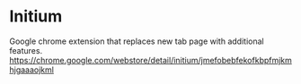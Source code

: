# Initium
Google chrome extension that replaces new tab page with additional features.
https://chrome.google.com/webstore/detail/initium/jmefobebfekofkbpfmjkmhjgaaaojkml
